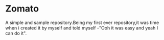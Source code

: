 # Zomato

A simple and sample repository.Being my first ever repository,it was time when i created it by myself and told myself -"Ooh it was easy and yeah I can do it".
